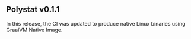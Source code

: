 ## Polystat v0.1.1

In this release, the CI was updated to produce native Linux binaries using GraalVM Native Image. 